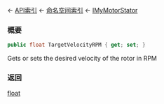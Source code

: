← [API索引](Api-Index) ← [命名空间索引](Namespace-Index) ← [IMyMotorStator](Sandbox.ModAPI.Ingame.IMyMotorStator)

### 概要

```csharp
public float TargetVelocityRPM { get; set; }
```

Gets or sets the desired velocity of the rotor in RPM

### 返回

[float](https://docs.microsoft.com/en-us/dotnet/api/System.Single?view=netframework-4.6)

